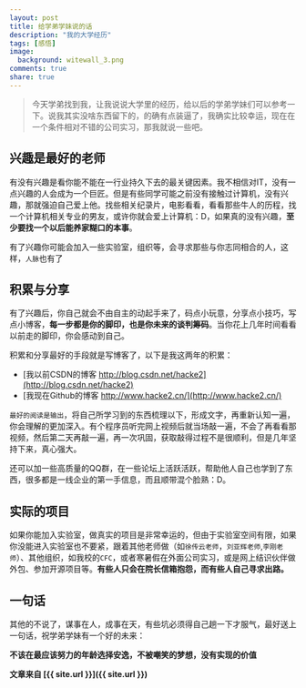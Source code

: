 ```yaml
---
layout: post
title: 给学弟学妹说的话
description: "我的大学经历"
tags: [感悟]
image:
  background: witewall_3.png
comments: true
share: true
---
```


>今天学弟找到我，让我说说大学里的经历，给以后的学弟学妹们可以参考一下。说我其实没啥东西留下的，的确有点装逼了，我确实比较幸运，现在在一个条件相对不错的公司实习，那我就说一些吧。

## 兴趣是最好的老师

有没有兴趣是看你能不能在一行业持久下去的最关键因素。我不相信对IT，没有一点兴趣的人会成为一个巨匠。但是有些同学可能之前没有接触过计算机，没有兴趣，那就强迫自己爱上他。找些相关纪录片，电影看看，看看那些牛人的历程，找一个计算机相关专业的男友，或许你就会爱上计算机：D，如果真的没有兴趣，**至少要找一个以后能养家糊口的本事**。

有了兴趣你可能会加入一些实验室，组织等，会寻求那些与你志同相合的人，这样，`人脉`也有了

## 积累与分享

有了兴趣后，你自己就会不由自主的动起手来了，码点小玩意，分享点小技巧，写点小博客，**每一步都是你的脚印，也是你未来的谈判筹码**。当你花上几年时间看看以前走的脚印，你会感动到自己。

积累和分享最好的手段就是写博客了，以下是我这两年的积累：

* [我以前CSDN的博客 http://blog.csdn.net/hacke2](http://blog.csdn.net/hacke2)
* [我现在Github的博客 http://www.hacke2.cn/](http://www.hacke2.cn/)

`最好的阅读是输出`，将自己所学习到的东西梳理以下，形成文字，再重新认知一遍，你会理解的更加深入。有个程序员听完网上视频后就当场敲一遍，不会了再看看那视频，然后第二天再敲一遍，再一次巩固，获取敲得过程不是很顺利，但是几年坚持下来，真心强大。

还可以加一些高质量的QQ群，在一些论坛上活跃活跃，帮助他人自己也学到了东西，很多都是一线企业的第一手信息，而且顺带混个脸熟：D。

## 实际的项目

如果你能加入实验室，做真实的项目是非常幸运的，但由于实验室空间有限，如果你没能进入实验室也不要紧，跟着其他老师做（如`徐传云老师`，`刘亚辉老师`,`李刚老师`）、其他组织，如我校的`CFC`，或者寒暑假在外面公司实习，或是网上结识伙伴做外包、参加开源项目等。**有些人只会在院长信箱抱怨，而有些人自己寻求出路。**

## 一句话

其他的不说了，谋事在人，成事在天，有些坑必须得自己趟一下才服气，最好送上一句话，祝学弟学妹有一个好的未来：

**不该在最应该努力的年龄选择安逸，不被嘲笑的梦想，没有实现的价值**

**文章来自 [{{ site.url }}]({{ site.url }})**